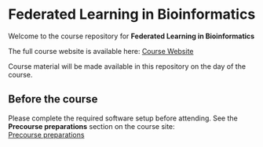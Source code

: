 # Federated Learning in Bioinformatics

Welcome to the course repository for **Federated Learning in Bioinformatics**

The full course website is available here:
[Course Website](https://sib-swiss.github.io/federated-learning-training/)

Course material will be made available in this repository on the day of the course.

## Before the course
Please complete the required software setup before attending. See the **Precourse preparations** section on the course site:  
[Precourse preparations](https://sib-swiss.github.io/federated-learning-training/precourse/)